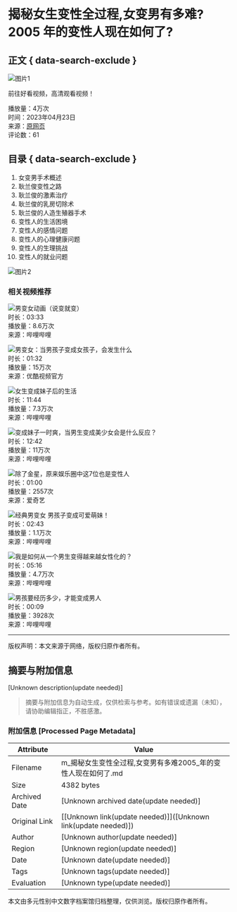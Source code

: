 # 揭秘女生变性全过程,女变男有多难?2005 年的变性人现在如何了?

## 正文 { data-search-exclude }


![图片1](https://t15.baidu.com/it/u=2521821045,805137622&fm=225&app=113&size=f1242,699&n=0&f=JPEG&fmt=auto?s=183E5F97420312ECF914A87F03000069&sec=1737565200&t=9acfe73824a94d47f86a94664a25746f)

前往好看视频，高清观看视频！

播放量：4万次  
时间：2023年04月23日  
来源：[原网页](https://m.baidu.com/from=0/bd_page_type=1/ssid=0/uid=0/pu=sz%401320_220%2Cta%40video___3_537/baiduid=71D8B24B9E644712B455298012352062/w=undefined_10_%E5%A5%B3%E7%94%9F%E9%80%90%E6%B8%90%E5%8F%98%E6%88%90%E7%94%B7%E7%94%9F/t=iphone/l=1/tc?ref=www_iphone&lid=0&pd=video_page&fm=alop&isAtom=1&clk_info=%7B%22applid%22%3A%2211984356026890569747%22%2C%22apptpl%22%3A%22normal%22%2C%22frsrcid%22%3A4185%2C%22atn%22%3A%22index%22%7D&is_baidu=0&applid=11984356026890569747&module=sf&wd=&bdver=2_1&tcplug=1&dict=-1&sec=830&di=f63ed70a010548d1&bdenc=1&nsrc=5P19DeNEQ79MU%2BCTJ2pHCtVjAuyRdRnuZWIqBgU8XEn8bu%2FZecAAgxBcitCPKQF2Yu3ijSOIzsJ6E2ztTqoe1Mlv3161VqZUu3XCxhSl43TwPRtMGzvWKMXEff7Pe6AX)  
评论数：61  

## 目录 { data-search-exclude }
1. 女变男手术概述
2. 耿兰俊变性之路
3. 耿兰俊的激素治疗
4. 耿兰俊的乳房切除术
5. 耿兰俊的人造生殖器手术
6. 变性人的生活困境
7. 变性人的感情问题
8. 变性人的心理健康问题
9. 变性人的生理挑战
10. 变性人的就业问题

![图片2](https://gimg4.baidu.com/poster/src=https%3A%2F%2Fpic.rmb.bdstatic.com%2Fbjh%2Fuser%2F35448f0383d01a648a5205f719b27c3e.jpeg&refer=http%3A%2F%2Fwww.baidu.com&app=2004&size=f72,72&n=0&g=0n&q=75&fmt=auto?sec=1737565200&t=66862745816e922a130825215c224e65)

### 相关视频推荐

![男变女动画（说变就变）](https://vdposter.bdstatic.com/bda25c71f065437f6b749d502ce95f8d.jpeg?x-bce-process=image/resize,m_fill,w_560,h_315/format,f_jpg/quality,Q_80)  
时长：03:33  
播放量：8.6万次  
来源：哔哩哔哩

![男变女：当男孩子变成女孩子，会发生什么](https://vdposter.bdstatic.com/796ef84a9067c7b5484f60a0994ada28.jpeg?x-bce-process=image/resize,m_fill,w_560,h_315/format,f_jpg/quality,Q_80)  
时长：01:32  
播放量：15万次  
来源：优酷视频官方

![女生变成妹子后的生活](https://vdposter.bdstatic.com/10dde0cc9991f8d3435e53836627d2b2.jpeg?x-bce-process=image/resize,m_fill,w_560,h_315/format,f_jpg/quality,Q_80)  
时长：11:44  
播放量：7.3万次  
来源：哔哩哔哩

![变成妹子一时爽，当男生变成美少女会是什么反应？](https://vdposter.bdstatic.com/42643da818912ae2276e873bb235d67f.jpeg?x-bce-process=image/resize,m_fill,w_560,h_315/format,f_jpg/quality,Q_80)  
时长：12:42  
播放量：11万次  
来源：哔哩哔哩

![除了金星，原来娱乐圈中这7位也是变性人](https://vdposter.bdstatic.com/f5ca5648ac7702b624e13d00625dafa1.jpeg?x-bce-process=image/resize,m_fill,w_560,h_315/format,f_jpg/quality,Q_80)  
时长：01:00  
播放量：2557次  
来源：爱奇艺

![经典男变女 男孩子变成可爱萌妹！](https://vdposter.bdstatic.com/54a94174364ce4765535c86db70f4846.jpeg?x-bce-process=image/resize,m_fill,w_560,h_315/format,f_jpg/quality,Q_80)  
时长：02:43  
播放量：1.1万次  
来源：哔哩哔哩

![我是如何从一个男生变得越来越女性化的？](https://vdposter.bdstatic.com/1555dc7bde1d24e4884a2610dc6b82b8.jpeg?x-bce-process=image/resize,m_fill,w_560,h_315/format,f_jpg/quality,Q_80)  
时长：05:16  
播放量：4.7万次  
来源：哔哩哔哩

![男孩要经历多少，才能变成男人](https://gimg4.baidu.com/poster/src=http%3A%2F%2Ft15.baidu.com%2Fit%2Fu%3D3579410713%2C3281350691%26fm%3D225%26app%3D113%26f%3DJPEG%3Fw%3D964%26h%3D602%26s%3D2F526C954E5159CE041C134A030050F4&refer=http%3A%2F%2Fwww.baidu.com&app=2004&size=f560,315&n=&g=0n&q=a80?sec=1737554504&t=f9030bf76265b30e618d45f5ad93eb28)  
时长：00:09  
播放量：3928次  
来源：哔哩哔哩

--- 

版权声明：本文来源于网络，版权归原作者所有。
<!-- tcd_original_link https://m.baidu.com/video/page?pd=video_page&nid=16588845397799877414&sign=4907523782067567901&word=%E5%A5%B3%E7%94%9F%E9%80%90%E6%B8%90%E5%8F%98%E6%88%90%E7%94%B7%E7%94%9F&oword=%E5%A5%B3%E7%94%9F%E9%80%90%E6%B8%90%E5%8F%98%E6%88%90%E7%94%B7%E7%94%9F&atn=index&frsrcid=4185&ext=%7B%22jsy%22%3A1%7D&top=%7B%22sfhs%22%3A1%2C%22_hold%22%3A2%7D&sl=2 -->


## 摘要与附加信息

<!-- tcd_abstract -->
[Unknown description(update needed)]
<!-- tcd_abstract_end -->

> 摘要与附加信息为自动生成，仅供检索与参考。如有错误或遗漏（未知），请协助编辑指正，不胜感激。

### 附加信息 [Processed Page Metadata]

| Attribute       | Value                                  |
|-----------------|----------------------------------------|
| Filename        | m_揭秘女生变性全过程,女变男有多难2005_年的变性人现在如何了.md                             |
| Size            | 4382 bytes                           |
| Archived Date   | [Unknown archived date(update needed)]                             |
| Original Link   | [[Unknown link(update needed)]]([Unknown link(update needed)])                       |
| Author          | [Unknown author(update needed)]                               |
| Region          | [Unknown region(update needed)]                               |
| Date            | [Unknown date(update needed)]                                 |
| Tags            | [Unknown tags(update needed)]                                 |
| Evaluation            | [Unknown type(update needed)]                                 |
<!-- tcd_table_end -->

本文由多元性别中文数字档案馆归档整理，仅供浏览。版权归原作者所有。
